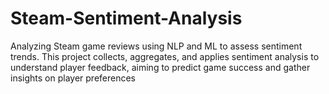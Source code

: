 # Steam-Sentiment-Analysis
Analyzing Steam game reviews using NLP and ML to assess sentiment trends. This project collects, aggregates, and applies sentiment analysis to understand player feedback, aiming to predict game success and gather insights on player preferences
